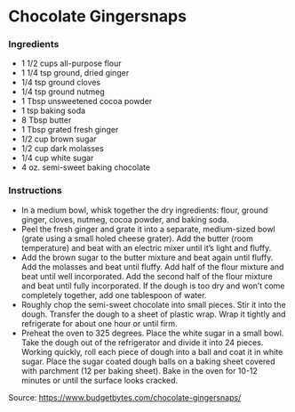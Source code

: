 # Chocolate Gingersnaps

### Ingredients

- 1 1/2 cups all-purpose flour
- 1 1/4 tsp ground, dried ginger
- 1/4 tsp ground cloves
- 1/4 tsp ground nutmeg
- 1 Tbsp unsweetened cocoa powder
- 1 tsp baking soda
- 8 Tbsp butter
- 1 Tbsp grated fresh ginger
- 1/2 cup brown sugar
- 1/2 cup dark molasses
- 1/4 cup white sugar
- 4 oz. semi-sweet baking chocolate

### Instructions

- In a medium bowl, whisk together the dry ingredients: flour, ground ginger, cloves, nutmeg, cocoa powder, and baking soda.
- Peel the fresh ginger and grate it into a separate, medium-sized bowl (grate using a small holed cheese grater). Add the butter (room temperature)  and beat with an electric mixer until it’s light and fluffy.
- Add the brown sugar to the butter mixture and beat again until fluffy. Add  the molasses and beat until fluffy. Add half of the flour mixture and  beat until well incorporated. Add the second half of the flour mixture  and beat until fully incorporated. If the dough is too dry and won’t  come completely together, add one tablespoon of water.
- Roughly chop the semi-sweet chocolate into small pieces. Stir it into the  dough. Transfer the dough to a sheet of plastic wrap. Wrap it tightly  and refrigerate for about one hour or until firm.
- Preheat the oven to 325 degrees. Place the white sugar in a small bowl. Take  the dough out of the refrigerator and divide it into 24 pieces. Working  quickly, roll each piece of dough into a ball and coat it in white  sugar. Place the sugar coated dough balls on a baking sheet covered with parchment (12 per baking sheet). Bake in the oven for 10-12 minutes or  until the surface looks cracked.

Source: https://www.budgetbytes.com/chocolate-gingersnaps/
